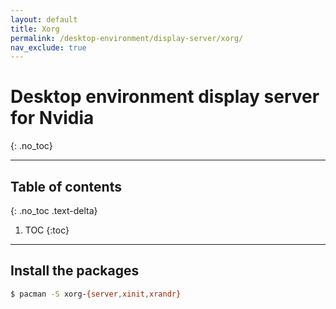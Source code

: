 ```yaml
---
layout: default
title: Xorg
permalink: /desktop-environment/display-server/xorg/
nav_exclude: true
---
```


# Desktop environment display server for Nvidia
{: .no_toc}

---

## Table of contents
{: .no_toc .text-delta}

1. TOC
{:toc}

---

## Install the packages

```bash
$ pacman -S xorg-{server,xinit,xrandr}
```
